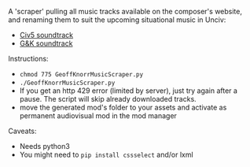 A 'scraper' pulling all music tracks available on the composer's website, and renaming them to suit the upcoming situational music in Unciv:

- [Civ5 soundtrack](https://www.geoffknorr.com/sid-meiers-civilization-v)
- [G&K soundtrack](https://www.geoffknorr.com/civvgodsandkings)

Instructions:
- `chmod 775 GeoffKnorrMusicScraper.py`
- `./GeoffKnorrMusicScraper.py`
- If you get an http 429 error (limited by server), just try again after a pause. The script will skip already downloaded tracks.
- move the generated mod's folder to your assets and activate as permanent audiovisual mod in the mod manager

Caveats:
- Needs python3
- You might need to `pip install cssselect` and/or lxml
